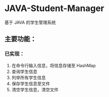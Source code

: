 # JAVA-Student-Manager
基于 JAVA 的学生管理系统 



## 主要功能：

### 已实现：

1. 在命令行输入信息，将信息存储至 HashMap
2. 查询学生信息
3. 列举所有学生信息
4. 保存学生信息至文件
5. 清空学生信息，清空文件



















